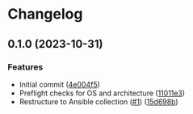 # Changelog

## 0.1.0 (2023-10-31)


### Features

* Initial commit ([4e004f5](https://github.com/hostinger/ansible-collection-fireactions/commit/4e004f53420ca16be74b3f707610721467f97ef1))
* Preflight checks for OS and architecture ([11011e3](https://github.com/hostinger/ansible-collection-fireactions/commit/11011e3fa23f2e71ff79ae41fe89d61891e64a52))
* Restructure to Ansible collection ([#1](https://github.com/hostinger/ansible-collection-fireactions/issues/1)) ([15d698b](https://github.com/hostinger/ansible-collection-fireactions/commit/15d698b1ec3c74bc40375ee1ecc6847e29cf4c12))
